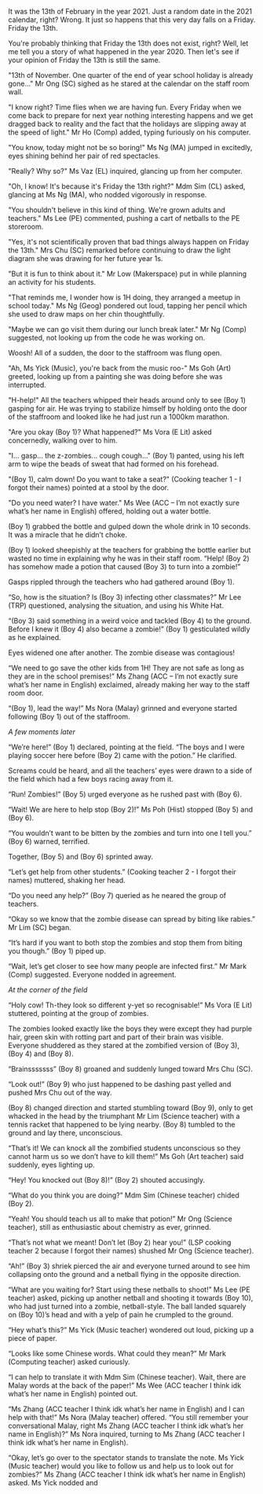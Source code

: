 It was the 13th of February in the year 2021. Just a random date in the 2021 calendar, right? Wrong. It just so happens that this very day falls on a Friday. Friday the 13th.

You're probably thinking that Friday the 13th does not exist, right? Well, let me tell you a story of what happened in the year 2020. Then let's see if your opinion of Friday the 13th is still the same.

"13th of November. One quarter of the end of year school holiday is already gone..." Mr Ong (SC) sighed as he stared at the calendar on the staff room wall.

"I know right? Time flies when we are having fun. Every Friday when we come back to prepare for next year nothing interesting happens and we get dragged back to reality and the fact that the holidays are slipping away at the speed of light." Mr Ho (Comp) added, typing furiously on his computer.

"You know, today might not be so boring!" Ms Ng (MA) jumped in excitedly, eyes shining behind her pair of red spectacles.

"Really? Why so?" Ms Vaz (EL) inquired, glancing up from her computer.

"Oh, I know! It's because it's Friday the 13th right?" Mdm Sim (CL) asked, glancing at Ms Ng (MA), who nodded vigorously in response.

"You shouldn't believe in this kind of thing. We're grown adults and teachers." Ms Lee (PE) commented, pushing a cart of netballs to the PE storeroom.

"Yes, it's not scientifically proven that bad things always happen on Friday the 13th." Mrs Chu (SC) remarked before continuing to draw the light diagram she was drawing for her future year 1s.

"But it is fun to think about it." Mr Low (Makerspace) put in while planning an activity for his students.

"That reminds me, I wonder how is 1H doing, they arranged a meetup in school today." Ms Ng (Geog) pondered out loud, tapping her pencil which she used to draw maps on her chin thoughtfully.

"Maybe we can go visit them during our lunch break later." Mr Ng (Comp) suggested, not looking up from the code he was working on.

Woosh! All of a sudden, the door to the staffroom was flung open.

"Ah, Ms Yick (Music), you're back from the music roo-" Ms Goh (Art) greeted, looking up from a painting she was doing before she was interrupted.

"H-help!" All the teachers whipped their heads around only to see (Boy 1) gasping for air. He was trying to stabilize himself by holding onto the door of the staffroom and looked like he had just run a 1000km marathon.

"Are you okay (Boy 1)? What happened?" Ms Vora (E Lit) asked concernedly, walking over to him.

"I... gasp... the z-zombies... cough cough..." (Boy 1) panted, using his left arm to wipe the beads of sweat that had formed on his forehead.

"(Boy 1), calm down! Do you want to take a seat?" (Cooking teacher 1 - I forgot their names) pointed at a stool by the door.

"Do you need water? I have water." Ms Wee (ACC – I’m not exactly sure what’s her name in English) offered, holding out a water bottle. 

(Boy 1) grabbed the bottle and gulped down the whole drink in 10 seconds. It was a miracle that he didn’t choke. 

(Boy 1) looked sheepishly at the teachers for grabbing the bottle earlier but wasted no time in explaining why he was in their staff room. “Help! (Boy 2) has somehow made a potion that caused (Boy 3) to turn into a zombie!”

Gasps rippled through the teachers who had gathered around (Boy 1). 

“So, how is the situation? Is (Boy 3) infecting other classmates?” Mr Lee (TRP) questioned, analysing the situation, and using his White Hat. 

“(Boy 3) said something in a weird voice and tackled (Boy 4) to the ground. Before I knew it (Boy 4) also became a zombie!” (Boy 1) gesticulated wildly as he explained. 

Eyes widened one after another. The zombie disease was contagious! 

“We need to go save the other kids from 1H! They are not safe as long as they are in the school premises!” Ms Zhang (ACC – I’m not exactly sure what’s her name in English) exclaimed, already making her way to the staff room door. 

“(Boy 1), lead the way!” Ms Nora (Malay) grinned and everyone started following (Boy 1) out of the staffroom. 

*A few moments later*

“We’re here!” (Boy 1) declared, pointing at the field. “The boys and I were playing soccer here before (Boy 2) came with the potion.” He clarified. 

Screams could be heard, and all the teachers’ eyes were drawn to a side of the field which had a few boys racing away from it. 

“Run! Zombies!” (Boy 5) urged everyone as he rushed past with (Boy 6). 

“Wait! We are here to help stop (Boy 2)!” Ms Poh (Hist) stopped (Boy 5) and (Boy 6). 

“You wouldn’t want to be bitten by the zombies and turn into one I tell you.” (Boy 6) warned, terrified. 

Together, (Boy 5) and (Boy 6) sprinted away. 

“Let’s get help from other students.” (Cooking teacher 2 - I forgot their names) muttered, shaking her head. 

“Do you need any help?” (Boy 7) queried as he neared the group of teachers. 

“Okay so we know that the zombie disease can spread by biting like rabies.” Mr Lim (SC) began. 

“It’s hard if you want to both stop the zombies and stop them from biting you though.” (Boy 1) piped up. 

“Wait, let’s get closer to see how many people are infected first.” Mr Mark (Comp) suggested. Everyone nodded in agreement. 

*At the corner of the field*

“Holy cow! Th-they look so different y-yet so recognisable!” Ms Vora (E Lit) stuttered, pointing at the group of zombies. 

The zombies looked exactly like the boys they were except they had purple hair, green skin with rotting part and part of their brain was visible. Everyone shuddered as they stared at the zombified version of (Boy 3), (Boy 4) and (Boy 8). 

“Brainsssssss” (Boy 8) groaned and suddenly lunged toward Mrs Chu (SC). 

“Look out!” (Boy 9) who just happened to be dashing past yelled and pushed Mrs Chu out of the way. 

(Boy 8) changed direction and started stumbling toward (Boy 9), only to get whacked in the head by the triumphant Mr Lim (Science teacher) with a tennis racket that happened to be lying nearby. (Boy 8) tumbled to the ground and lay there, unconscious. 

“That’s it! We can knock all the zombified students unconscious so they cannot harm us so we don’t have to kill them!” Ms Goh (Art teacher) said suddenly, eyes lighting up. 

“Hey! You knocked out (Boy 8)!” (Boy 2) shouted accusingly. 

“What do you think you are doing?” Mdm Sim (Chinese teacher) chided (Boy 2). 

“Yeah! You should teach us all to make that potion!” Mr Ong (Science teacher), still as enthusiastic about chemistry as ever, grinned. 

“That’s not what we meant! Don’t let (Boy 2) hear you!” (LSP cooking teacher 2 because I forgot their names) shushed Mr Ong (Science teacher). 

“Ah!” (Boy 3) shriek pierced the air and everyone turned around to see him collapsing onto the ground and a netball flying in the opposite direction. 

“What are you waiting for? Start using these netballs to shoot!” Ms Lee (PE teacher) asked, picking up another netball and shooting it towards (Boy 10), who had just turned into a zombie, netball-style. The ball landed squarely on (Boy 10)’s head and with a yelp of pain he crumpled to the ground. 

“Hey what’s this?” Ms Yick (Music teacher) wondered out loud, picking up a piece of paper. 

“Looks like some Chinese words. What could they mean?” Mr Mark (Computing teacher) asked curiously. 


“I can help to translate it with Mdm Sim (Chinese teacher). Wait, there are Malay words at the back of the paper!” Ms Wee (ACC teacher I think idk what’s her name in English) pointed out. 

“Ms Zhang (ACC teacher I think idk what’s her name in English) and I can help with that!” Ms Nora (Malay teacher) offered. “You still remember your conversational Malay, right Ms Zhang (ACC teacher I think idk what’s her name in English)?” Ms Nora inquired, turning to Ms Zhang (ACC teacher I think idk what’s her name in English). 

“Okay, let’s go over to the spectator stands to translate the note. Ms Yick (Music teacher) would you like to follow us and help us to look out for zombies?” Ms Zhang (ACC teacher I think idk what’s her name in English) asked. Ms Yick nodded and 

